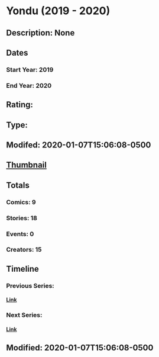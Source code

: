 # Yondu (2019 - 2020)
## Description: None
## Dates
### Start Year: 2019
### End Year: 2020
## Rating: 
## Type: 
## Modifed: 2020-01-07T15:06:08-0500
## [Thumbnail](http://i.annihil.us/u/prod/marvel/i/mg/3/20/5dc042b655058.jpg)
## Totals
### Comics: 9
### Stories: 18
### Events: 0
### Creators: 15
## Timeline
### Previous Series: 
#### [Link]()
### Next Series: 
#### [Link]()
## Modified: 2020-01-07T15:06:08-0500